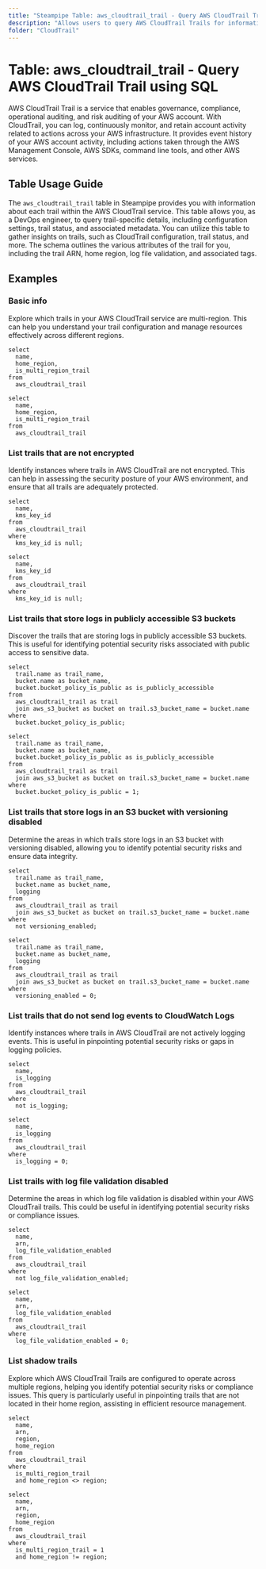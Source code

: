 ```yaml
---
title: "Steampipe Table: aws_cloudtrail_trail - Query AWS CloudTrail Trail using SQL"
description: "Allows users to query AWS CloudTrail Trails for information about the AWS CloudTrail service's trail records. This includes trail configuration details, status, and associated metadata."
folder: "CloudTrail"
---
```


# Table: aws_cloudtrail_trail - Query AWS CloudTrail Trail using SQL

AWS CloudTrail Trail is a service that enables governance, compliance, operational auditing, and risk auditing of your AWS account. With CloudTrail, you can log, continuously monitor, and retain account activity related to actions across your AWS infrastructure. It provides event history of your AWS account activity, including actions taken through the AWS Management Console, AWS SDKs, command line tools, and other AWS services.

## Table Usage Guide

The `aws_cloudtrail_trail` table in Steampipe provides you with information about each trail within the AWS CloudTrail service. This table allows you, as a DevOps engineer, to query trail-specific details, including configuration settings, trail status, and associated metadata. You can utilize this table to gather insights on trails, such as CloudTrail configuration, trail status, and more. The schema outlines the various attributes of the trail for you, including the trail ARN, home region, log file validation, and associated tags.

## Examples

### Basic info
Explore which trails in your AWS CloudTrail service are multi-region. This can help you understand your trail configuration and manage resources effectively across different regions.

```sql+postgres
select
  name,
  home_region,
  is_multi_region_trail
from
  aws_cloudtrail_trail
```

```sql+sqlite
select
  name,
  home_region,
  is_multi_region_trail
from
  aws_cloudtrail_trail
```

### List trails that are not encrypted
Identify instances where trails in AWS CloudTrail are not encrypted. This can help in assessing the security posture of your AWS environment, and ensure that all trails are adequately protected.

```sql+postgres
select
  name,
  kms_key_id
from
  aws_cloudtrail_trail
where
  kms_key_id is null;
```

```sql+sqlite
select
  name,
  kms_key_id
from
  aws_cloudtrail_trail
where
  kms_key_id is null;
```

### List trails that store logs in publicly accessible S3 buckets
Discover the trails that are storing logs in publicly accessible S3 buckets. This is useful for identifying potential security risks associated with public access to sensitive data.

```sql+postgres
select
  trail.name as trail_name,
  bucket.name as bucket_name,
  bucket.bucket_policy_is_public as is_publicly_accessible
from
  aws_cloudtrail_trail as trail
  join aws_s3_bucket as bucket on trail.s3_bucket_name = bucket.name
where
  bucket.bucket_policy_is_public;
```

```sql+sqlite
select
  trail.name as trail_name,
  bucket.name as bucket_name,
  bucket.bucket_policy_is_public as is_publicly_accessible
from
  aws_cloudtrail_trail as trail
  join aws_s3_bucket as bucket on trail.s3_bucket_name = bucket.name
where
  bucket.bucket_policy_is_public = 1;
```

### List trails that store logs in an S3 bucket with versioning disabled
Determine the areas in which trails store logs in an S3 bucket with versioning disabled, allowing you to identify potential security risks and ensure data integrity.

```sql+postgres
select
  trail.name as trail_name,
  bucket.name as bucket_name,
  logging
from
  aws_cloudtrail_trail as trail
  join aws_s3_bucket as bucket on trail.s3_bucket_name = bucket.name
where
  not versioning_enabled;
```

```sql+sqlite
select
  trail.name as trail_name,
  bucket.name as bucket_name,
  logging
from
  aws_cloudtrail_trail as trail
  join aws_s3_bucket as bucket on trail.s3_bucket_name = bucket.name
where
  versioning_enabled = 0;
```

### List trails that do not send log events to CloudWatch Logs
Identify instances where trails in AWS CloudTrail are not actively logging events. This is useful in pinpointing potential security risks or gaps in logging policies.

```sql+postgres
select
  name,
  is_logging
from
  aws_cloudtrail_trail
where
  not is_logging;
```

```sql+sqlite
select
  name,
  is_logging
from
  aws_cloudtrail_trail
where
  is_logging = 0;
```

### List trails with log file validation disabled
Determine the areas in which log file validation is disabled within your AWS CloudTrail trails. This could be useful in identifying potential security risks or compliance issues.

```sql+postgres
select
  name,
  arn,
  log_file_validation_enabled
from
  aws_cloudtrail_trail
where
  not log_file_validation_enabled;
```

```sql+sqlite
select
  name,
  arn,
  log_file_validation_enabled
from
  aws_cloudtrail_trail
where
  log_file_validation_enabled = 0;
```

### List shadow trails
Explore which AWS CloudTrail Trails are configured to operate across multiple regions, helping you identify potential security risks or compliance issues. This query is particularly useful in pinpointing trails that are not located in their home region, assisting in efficient resource management.

```sql+postgres
select
  name,
  arn,
  region,
  home_region
from
  aws_cloudtrail_trail
where
  is_multi_region_trail
  and home_region <> region;
```

```sql+sqlite
select
  name,
  arn,
  region,
  home_region
from
  aws_cloudtrail_trail
where
  is_multi_region_trail = 1
  and home_region != region;
```
